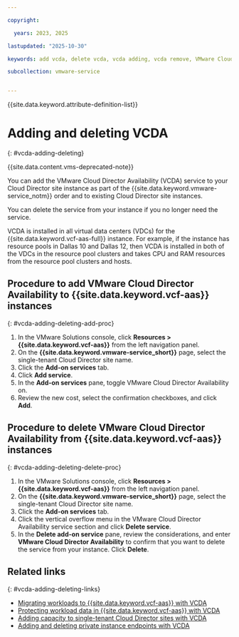 ```yaml
---

copyright:

  years: 2023, 2025

lastupdated: "2025-10-30"

keywords: add vcda, delete vcda, vcda adding, vcda remove, VMware Cloud Director Availability

subcollection: vmware-service


---
```


{{site.data.keyword.attribute-definition-list}}

# Adding and deleting VCDA
{: #vcda-adding-deleting}

{{site.data.content.vms-deprecated-note}}

You can add the VMware Cloud Director Availability (VCDA) service to your Cloud Director site instance as part of the {{site.data.keyword.vmware-service_notm}} order and to existing Cloud Director site instances.

You can delete the service from your instance if you no longer need the service.

VCDA is installed in all virtual data centers (VDCs) for the {{site.data.keyword.vcf-aas-full}} instance. For example, if the instance has resource pools in Dallas 10 and Dallas 12, then VCDA is installed in both of the VDCs in the resource pool clusters and takes CPU and RAM resources from the resource pool clusters and hosts.

## Procedure to add VMware Cloud Director Availability to {{site.data.keyword.vcf-aas}} instances
{: #vcda-adding-deleting-add-proc}

1. In the VMware Solutions console, click **Resources > {{site.data.keyword.vcf-aas}}** from the left navigation panel.
2. On the **{{site.data.keyword.vmware-service_short}}** page, select the single-tenant Cloud Director site name.
3. Click the **Add-on services** tab.
4. Click **Add service**.
5. In the **Add-on services** pane, toggle VMware Cloud Director Availability on.
6. Review the new cost, select the confirmation checkboxes, and click **Add**.

## Procedure to delete VMware Cloud Director Availability from {{site.data.keyword.vcf-aas}} instances
{: #vcda-adding-deleting-delete-proc}

1. In the VMware Solutions console, click **Resources > {{site.data.keyword.vcf-aas}}** from the left navigation panel.
2. On the **{{site.data.keyword.vmware-service_short}}** page, select the single-tenant Cloud Director site name.
3. Click the **Add-on services** tab.
4. Click the vertical overflow menu in the VMware Cloud Director Availability service section and click **Delete service**.
5. In the **Delete add-on service** pane, review the considerations, and enter **VMware Cloud Director Availability** to confirm that you want to delete the service from your instance. Click **Delete**.

## Related links
{: #vcda-adding-deleting-links}

* [Migrating workloads to {{site.data.keyword.vcf-aas}} with VCDA](/docs/vmware-service?topic=vmware-service-tenant-vcda)
* [Protecting workload data in {{site.data.keyword.vcf-aas}} with VCDA](/docs/vmware-service?topic=vmware-service-tenant-vcda)
* [Adding capacity to single-tenant Cloud Director sites with VCDA](/docs/vmware-service?topic=vmware-service-vcda-capacity-adding)
* [Adding and deleting private instance endpoints with VCDA](/docs/vmware-service?topic=vmware-service-vcda-adding-deleting-private-ep)
